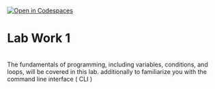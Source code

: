 [![Open in Codespaces](https://classroom.github.com/assets/launch-codespace-7f7980b617ed060a017424585567c406b6ee15c891e84e1186181d67ecf80aa0.svg)](https://classroom.github.com/open-in-codespaces?assignment_repo_id=10809596)

<h1> Lab Work 1 </h1><br>
The fundamentals of programming, including variables, conditions, and loops, will be covered in this lab. additionally to familiarize you with the command line interface ( CLI )
